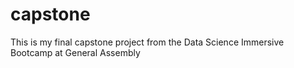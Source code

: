 # capstone
This is my final capstone project from the Data Science Immersive Bootcamp at General Assembly

